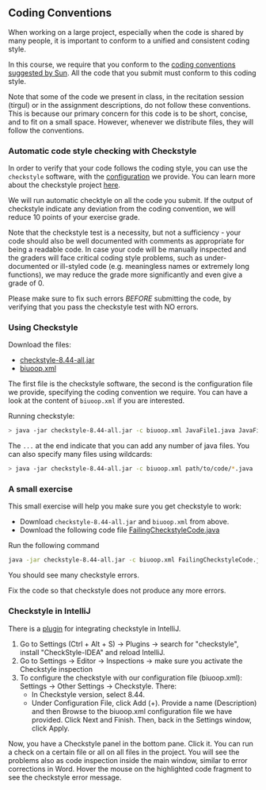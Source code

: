 ## Coding Conventions

When working on a large project, especially when the code is shared by many people, it is important to conform to a unified and consistent coding style.

In this course, we require that you conform to the [coding conventions suggested by Sun](http://www.oracle.com/technetwork/java/codeconventions-150003.pdf).
All the code that you submit must conform to this coding style.

Note that some of the code we present in class, in the recitation session (tirgul) or in the assignment descriptions, do not follow these conventions.
This is because our primary concern for this code is to be short, concise, and to fit on a small space.  However, whenever we distribute files, they will follow the conventions.

### Automatic code style checking with Checkstyle

In order to verify that your code follows the coding style, you can use the `checkstyle` software, with the [configuration](https://github.com/HodyahAdler/-BIUoop2022summer/blob/main/biuoop.xml) we provide.
You can learn more about the checkstyle project [here](http://checkstyle.sourceforge.net/).

We will run automatic checktyle on all the code you submit. 
If the output of checkstyle indicate any deviation from the coding convention, 
we will reduce 10 points of your exercise grade. 

Note that the checkstyle test is a necessity, but not a sufficiency - 
your code should also be well documented with comments as appropriate for being a readable code. 
In case your code will be manually inspected and the graders will face
critical coding style problems, such as under-documented or ill-styled code (e.g. meaningless names or 
extremely long functions), we may reduce the grade more significantly and even give a grade of 0.  

Please make sure to fix such errors *BEFORE* submitting the code, by verifying that you pass 
the checkstyle test with NO errors.



### Using Checkstyle

Download the files:
* [checkstyle-8.44-all.jar](https://github.com/HodyahAdler/-BIUoop2022summer/blob/main/checkstyle-8.44-all.jar) 
* [biuoop.xml](https://github.com/HodyahAdler/-BIUoop2022summer/blob/main/biuoop.xml)

The first file is the checkstyle software, the second is the configuration file we provide, specifying the coding convention we require.
You can have a look at the content of `biuoop.xml` if you are interested.

Running checkstyle:
```bash
> java -jar checkstyle-8.44-all.jar -c biuoop.xml JavaFile1.java JavaFile2.java ...
```

The `...` at the end indicate that you can add any number of java files. You can also specify many files using wildcards:

```bash
> java -jar checkstyle-8.44-all.jar -c biuoop.xml path/to/code/*.java
```

### A small exercise

This small exercise will help you make sure you get checkstyle to work:

* Download `checkstyle-8.44-all.jar` and `biuoop.xml` from above.
* Download the following code file [FailingCheckstyleCode.java](https://github.com/HodyahAdler/-BIUoop2022summer/blob/main/FailingCheckstyleCode.java)

Run the following command
```bash
java -jar checkstyle-8.44-all.jar -c biuoop.xml FailingCheckstyleCode.java
```

You should see many checkstyle errors.

Fix the code so that checkstyle does not produce any more errors.

### Checkstyle in IntelliJ
There is a [plugin](https://plugins.jetbrains.com/plugin/1065-checkstyle-idea) for integrating checkstyle in IntelliJ.
1. Go to Settings (Ctrl + Alt + S) -> Plugins -> search for "checkstyle", install "CheckStyle-IDEA" and reload IntelliJ.
2. Go to Settings -> Editor -> Inspections -> make sure you activate the Checkstyle inspection
3. To configure the checkstyle with our configuration file (biuoop.xml): Settings -> Other Settings -> Checkstyle. There:
    - In Checkstyle version, select 8.44.
    - Under Configuration File, click Add (+). 
    Provide a name (Description) and then Browse to the biuoop.xml configuration file we have provided. 
    Click Next and Finish. Then, back in the Settings window, click Apply. 

Now, you have a Checkstyle panel in the bottom pane.
Click it. You can run a check on a certain file or all on all files in the project. 
You will see the problems also as code inspection inside the main window, 
similar to error corrections in Word. 
Hover the mouse on the highlighted code fragment to see the checkstyle error message.
